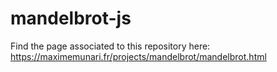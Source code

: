 # mandelbrot-js

Find the page associated to this repository here: https://maximemunari.fr/projects/mandelbrot/mandelbrot.html

